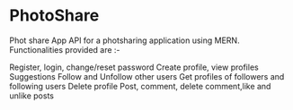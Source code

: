 # PhotoShare
Phot share App
API for a photsharing application using MERN. Functionalities provided are :-

Register, login, change/reset password
Create profile, view profiles
Suggestions
Follow and Unfollow other users
Get profiles of followers and following users
Delete profile
Post, comment, delete comment,like and unlike posts
